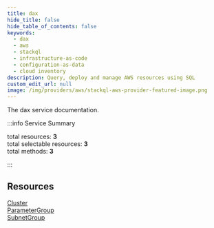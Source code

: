 ```yaml
---
title: dax
hide_title: false
hide_table_of_contents: false
keywords:
  - dax
  - aws
  - stackql
  - infrastructure-as-code
  - configuration-as-data
  - cloud inventory
description: Query, deploy and manage AWS resources using SQL
custom_edit_url: null
image: /img/providers/aws/stackql-aws-provider-featured-image.png
---
```


The dax service documentation.

:::info Service Summary

<div class="row">
<div class="providerDocColumn">
<span>total resources:&nbsp;<b>3</b></span><br />
<span>total selectable resources:&nbsp;<b>3</b></span><br />
<span>total methods:&nbsp;<b>3</b></span><br />
</div>
</div>

:::

## Resources
<div class="row">
<div class="providerDocColumn">
<a href="/providers/aws/dax/Cluster/">Cluster</a><br />
<a href="/providers/aws/dax/ParameterGroup/">ParameterGroup</a>
</div>
<div class="providerDocColumn">
<a href="/providers/aws/dax/SubnetGroup/">SubnetGroup</a>
</div>
</div>